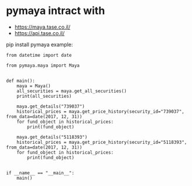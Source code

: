 # pymaya intract with 
- https://maya.tase.co.il/
- https://api.tase.co.il/

pip install pymaya
example:

```
from datetime import date

from pymaya.maya import Maya


def main():
    maya = Maya()
    all_securities = maya.get_all_securities()
    print(all_securities)

    maya.get_details("739037")
    historical_prices = maya.get_price_history(security_id="739037", from_data=date(2017, 12, 31))
    for fund_object in historical_prices:
        print(fund_object)

    maya.get_details("5118393")
    historical_prices = maya.get_price_history(security_id="5118393", from_data=date(2017, 12, 31))
    for fund_object in historical_prices:
        print(fund_object)


if __name__ == "__main__":
    main()

```
